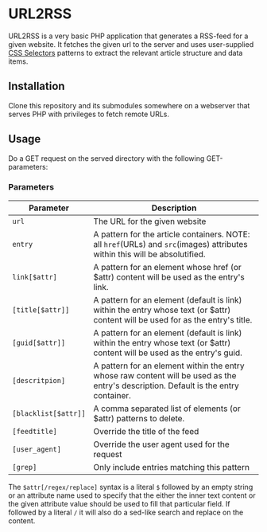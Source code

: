 # URL2RSS

URL2RSS is a very basic PHP application that generates a RSS-feed for a given
website. It fetches the given url to the server and uses user-supplied [CSS
Selectors](https://www.w3schools.com/cssref/css_selectors.asp) patterns to
extract the relevant article structure and data items.

## Installation

Clone this repository and its submodules somewhere on a webserver that serves
PHP with privileges to fetch remote URLs.

## Usage

Do a GET request on the served directory with the following GET-parameters:

### Parameters

| Parameter            | Description |
| ---------            | ----------- |
| `url`                | The URL for the given website |
| `entry`              | A pattern for the article containers. NOTE: all `href`(URLs) and `src`(images) attributes within this will be absolutified. |
| `link[$attr]`        | A pattern for an element whose href (or $attr) content will be used as the entry's link. |
| `[title[$attr]]`     | A pattern for an element (default is link) within the entry whose text (or $attr) content will be used for as the entry's title. |
| `[guid[$attr]]`      | A pattern for an element (default is link) within the entry whose text (or $attr) content will be used as the entry's guid. |
| `[descritpion]`      | A pattern for an element within the entry whose raw content will be used as the entry's description. Default is the entry container. |
| `[blacklist[$attr]]` | A comma separated list of elements (or $attr) patterns to delete. |
| `[feedtitle]`        | Override the title of the feed |
| `[user_agent]`       | Override the user agent used for the request |
| `[grep]`             | Only include entries matching this pattern |

The `$attr[/regex/replace]` syntax is a literal `$` followed by an empty string or an attribute name used to specify that the either the inner text content or the given attribute value should be used to fill that particular field. If followed by a literal `/` it will also do a sed-like search and replace on the content.
